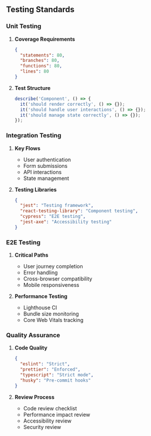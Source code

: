 ## Testing Standards

### Unit Testing
1. **Coverage Requirements**
   ```json
   {
     "statements": 80,
     "branches": 80,
     "functions": 80,
     "lines": 80
   }
   ```

2. **Test Structure**
   ```typescript
   describe('Component', () => {
     it('should render correctly', () => {});
     it('should handle user interactions', () => {});
     it('should manage state correctly', () => {});
   });
   ```

### Integration Testing
1. **Key Flows**
   - User authentication
   - Form submissions
   - API interactions
   - State management

2. **Testing Libraries**
   ```json
   {
     "jest": "Testing framework",
     "react-testing-library": "Component testing",
     "cypress": "E2E testing",
     "jest-axe": "Accessibility testing"
   }
   ```

### E2E Testing
1. **Critical Paths**
   - User journey completion
   - Error handling
   - Cross-browser compatibility
   - Mobile responsiveness

2. **Performance Testing**
   - Lighthouse CI
   - Bundle size monitoring
   - Core Web Vitals tracking

### Quality Assurance
1. **Code Quality**
   ```json
   {
     "eslint": "Strict",
     "prettier": "Enforced",
     "typescript": "Strict mode",
     "husky": "Pre-commit hooks"
   }
   ```

2. **Review Process**
   - Code review checklist
   - Performance impact review
   - Accessibility review
   - Security review